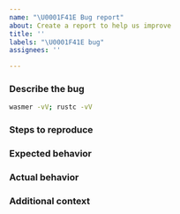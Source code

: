 ```yaml
---
name: "\U0001F41E Bug report"
about: Create a report to help us improve
title: ''
labels: "\U0001F41E bug"
assignees: ''

---
```


<!-- Thanks for the bug report! -->

### Describe the bug

<!--
A clear and concise description of what the bug is.

Copy and paste the result of executing the following in your shell, so we can know the version of wasmer, Rust (if available) and architecture of your environment.
-->

```sh
wasmer -vV; rustc -vV
```


### Steps to reproduce
<!--
Include steps that will help us recreate the issue.

For example,
1. Go to '…'
2. Compile with '…'
3. Run '…'
4. See error

If applicable, add a link to a test case (as a zip file or link to a repository we can clone).
-->

### Expected behavior
<!-- A clear and concise description of what you expected to happen. -->

### Actual behavior

<!--
A clear and concise description of what actually happened.

If applicable, add screenshots to help explain your problem.
-->

### Additional context
<!-- Add any other context about the problem here. -->
